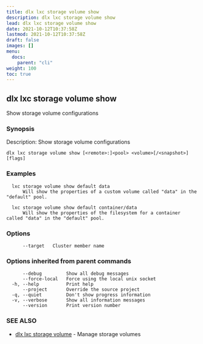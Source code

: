 ```yaml
---
title: dlx lxc storage volume show
description: dlx lxc storage volume show
lead: dlx lxc storage volume show
date: 2021-10-12T10:37:58Z
lastmod: 2021-10-12T10:37:58Z
draft: false
images: []
menu:
  docs:
    parent: "cli"
weight: 100
toc: true
---
```

## dlx lxc storage volume show

Show storage volume configurations

### Synopsis

Description:
  Show storage volume configurations



```
dlx lxc storage volume show [<remote>:]<pool> <volume>[/<snapshot>] [flags]
```

### Examples

```
  lxc storage volume show default data
      Will show the properties of a custom volume called "data" in the "default" pool.

  lxc storage volume show default container/data
      Will show the properties of the filesystem for a container called "data" in the "default" pool.
```

### Options

```
      --target   Cluster member name
```

### Options inherited from parent commands

```
      --debug         Show all debug messages
      --force-local   Force using the local unix socket
  -h, --help          Print help
      --project       Override the source project
  -q, --quiet         Don't show progress information
  -v, --verbose       Show all information messages
      --version       Print version number
```

### SEE ALSO

* [dlx lxc storage volume](/docs/cmd/dlx_lxc_storage_volume)	 - Manage storage volumes

